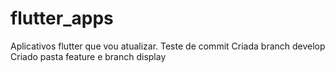 # flutter_apps
Aplicativos flutter que vou atualizar.
Teste de commit
Criada branch develop
Criado pasta feature e branch display